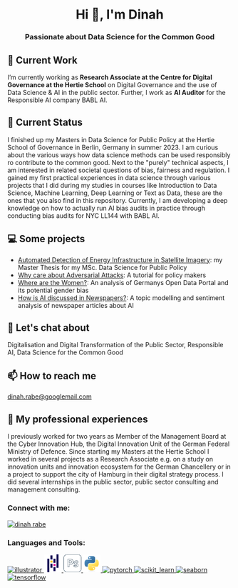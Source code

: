 <h1 align="center">Hi 👋, I'm Dinah</h1>
<h3 align="center">Passionate about Data Science for the Common Good</h3>

## 🔭 Current Work
I’m currently working as **Research Associate at the Centre for Digital Governance at the Hertie School** on Digital Governance and the use of Data Science & AI in the public sector. Further, I work as **AI Auditor** for the Responsible AI company BABL AI.

## 🌱 Current Status 
I finished up my Masters in Data Science for Public Policy at the Hertie School of Governance in Berlin, Germany in summer 2023. I am curious about the various ways how data science methods can be used responsibly ro contribute to the common good. Next to the "purely" technical aspects, I am interested in related societal questions of bias, fairness and regulation. I gained my first practical experiences in data science through various projects that I did during my studies in courses like Introduction to Data Science, Machine Learning, Deep Learning or Text as Data, these are the ones that you also find in this repository. Currently, I am developing a deep knowledge on how to actually run AI bias audits in practice through conducting bias audits for NYC LL144 with BABL AI.

## 💻 Some projects
- [Automated Detection of Energy Infrastructure in Satellite Imagery](https://github.com/Hertie-Thesis-Halkenhaeusser-Rabe/Thesis-Code-Base): my Master Thesis for my MSc. Data Science for Public Policy
- [Why care about Adversarial Attacks](https://github.com/dinahrabe/tutorial_adversarial_attacks): A tutorial for policy makers
- [Where are the Women?](https://github.com/dinahrabe/invisible_women_project): An analysis of Germanys Open Data Portal and its potential gender bias
- [How is AI discussed in Newspapers?](https://github.com/dinahrabe/ai_perception): A topic modelling and sentiment analysis of newspaper articles about AI

## 💬 Let's chat about 
Digitalisation and Digital Transformation of the Public Sector, Responsible AI, Data Science for the Common Good

## 📫 How to reach me
dinah.rabe@googlemail.com

## 📄 My professional experiences
I previously worked for two years as Member of the Management Board at the Cyber Innovation Hub, the Digital Innovation Unit of the German Federal Ministry of Defence. Since starting my Masters at the Hertie School I worked in several projects as a Research Associate e.g. on a study on innovation units and innovation ecosystem for the German Chancellery or in a project to support the city of Hamburg in their digital strategy process. I did several internships in the public sector, public sector consulting and management consulting.

<h3 align="left">Connect with me:</h3>
<p align="left">
<a href="https://linkedin.com/in/dinah rabe" target="blank"><img align="center" src="https://raw.githubusercontent.com/rahuldkjain/github-profile-readme-generator/master/src/images/icons/Social/linked-in-alt.svg" alt="dinah rabe" height="30" width="40" /></a>
</p>

<h3 align="left">Languages and Tools:</h3>
<p align="left"> <a href="https://www.adobe.com/in/products/illustrator.html" target="_blank" rel="noreferrer"> <img src="https://www.vectorlogo.zone/logos/adobe_illustrator/adobe_illustrator-icon.svg" alt="illustrator" width="40" height="40"/> </a> <a href="https://pandas.pydata.org/" target="_blank" rel="noreferrer"> <img src="https://raw.githubusercontent.com/devicons/devicon/2ae2a900d2f041da66e950e4d48052658d850630/icons/pandas/pandas-original.svg" alt="pandas" width="40" height="40"/> </a> <a href="https://www.photoshop.com/en" target="_blank" rel="noreferrer"> <img src="https://raw.githubusercontent.com/devicons/devicon/master/icons/photoshop/photoshop-line.svg" alt="photoshop" width="40" height="40"/> </a> <a href="https://www.python.org" target="_blank" rel="noreferrer"> <img src="https://raw.githubusercontent.com/devicons/devicon/master/icons/python/python-original.svg" alt="python" width="40" height="40"/> </a> <a href="https://pytorch.org/" target="_blank" rel="noreferrer"> <img src="https://www.vectorlogo.zone/logos/pytorch/pytorch-icon.svg" alt="pytorch" width="40" height="40"/> </a> <a href="https://scikit-learn.org/" target="_blank" rel="noreferrer"> <img src="https://upload.wikimedia.org/wikipedia/commons/0/05/Scikit_learn_logo_small.svg" alt="scikit_learn" width="40" height="40"/> </a> <a href="https://seaborn.pydata.org/" target="_blank" rel="noreferrer"> <img src="https://seaborn.pydata.org/_images/logo-mark-lightbg.svg" alt="seaborn" width="40" height="40"/> </a> <a href="https://www.tensorflow.org" target="_blank" rel="noreferrer"> <img src="https://www.vectorlogo.zone/logos/tensorflow/tensorflow-icon.svg" alt="tensorflow" width="40" height="40"/> </a> </p>

